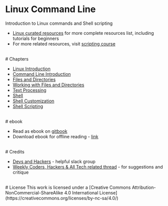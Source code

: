 # <a name="linux-command-line"></a>Linux Command Line

Introduction to Linux commands and Shell scripting

* [Linux curated resources](https://github.com/learnbyexample/scripting_course/blob/master/Linux_curated_resources.md) for more complete resources list, including tutorials for beginners
* For more related resources, visit [scripting course](https://github.com/learnbyexample/scripting_course)

<br>
# <a name="chapters"></a>Chapters

* [Linux Introduction](./Linux_Introduction.md)
* [Command Line Introduction](./Command_Line_Introduction.md)
* [Files and Directories](./Files_and_Directories.md)
* [Working with Files and Directories](./Working_with_Files_and_Directories.md)
* [Text Processing](./Text_Processing.md)
* [Shell](./Shell.md)
* [Shell Customization](./Shell_Customization.md)
* [Shell Scripting](./Shell_Scripting.md)

<br>
# <a name="ebook"></a>ebook

* Read as ebook on [gitbook](https://learnbyexample.gitbooks.io/linux-command-line/content/index.html)
* Download ebook for offline reading - [link](https://www.gitbook.com/book/learnbyexample/linux-command-line/details)

<br>
# <a name="credits"></a>Credits

* [Devs and Hackers](http://slack.devup.in/) - helpful slack group
* [Weekly Coders, Hackers & All Tech related thread](https://www.reddit.com/r/india/search?q=Weekly+Coders%2C+Hackers+%26+All+Tech+related+thread+author%3Aavinassh&amp;restrict_sr=on&amp;sort=new&amp;t=all) - for suggestions and critique

<br>
# <a name="license"></a>License
This work is licensed under a [Creative Commons Attribution-NonCommercial-ShareAlike 4.0 International License](https://creativecommons.org/licenses/by-nc-sa/4.0/)
